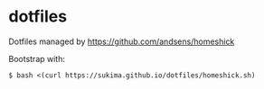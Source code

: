 # dotfiles
Dotfiles managed by https://github.com/andsens/homeshick

Bootstrap with:
```
$ bash <(curl https://sukima.github.io/dotfiles/homeshick.sh)
```
